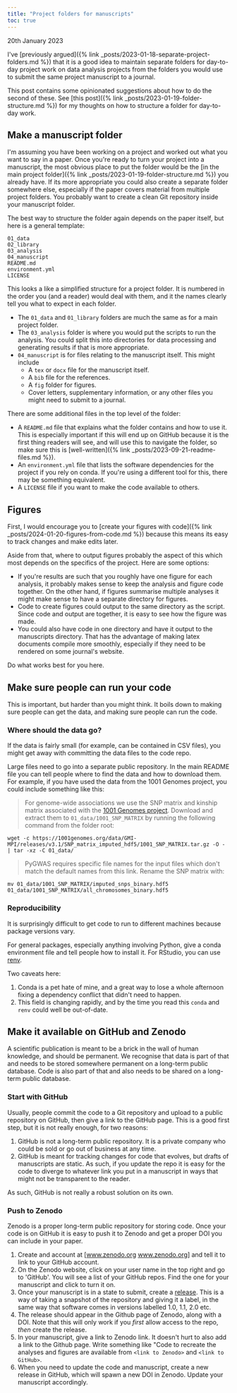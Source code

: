 ```yaml
---
title: "Project folders for manuscripts"
toc: true
---
```

20th January 2023

I've [previously argued]({% link _posts/2023-01-18-separate-project-folders.md %}) that it is a good idea to maintain separate folders for day-to-day project work on data analysis projects from the folders you would use to submit the same project manuscript to a journal.

This post contains some opinionated suggestions about how to do the second of these.
See [this post]({% link _posts/2023-01-19-folder-structure.md %}) for my thoughts on how to structure a folder for day-to-day work.

## Make a manuscript folder

I'm assuming you have been working on a project and worked out what you want to say in a paper.
Once you're ready to turn your project into a manuscript, the most obvious place to put the folder would be the [in the main project folder]({% link _posts/2023-01-19-folder-structure.md %}) you already have.
If its more appropriate you could also create a separate folder somewhere else, especially if the paper covers material from multiple project folders.
You probably want to create a clean Git repository inside your manuscript folder.

The best way to structure the folder again depends on the paper itself, but here is a general template:

```
01_data
02_library
03_analysis
04_manuscript
README.md
environment.yml
LICENSE
```

This looks a like a simplified structure for a project folder.
It is numbered in the order you (and a reader) would deal with them, and it the names clearly tell you what to expect in each folder.

* The `01_data` and `01_library` folders are much the same as for a main project folder.
* The `03_analysis` folder is where you would put the scripts to run the analysis. You could split this into directories for data processing and generating results if that is more appropriate.
* `04_manuscript` is for files relating to the manuscript itself. This might include
    * A `tex` or `docx` file for the manuscript itself.
    * A `bib` file for the references.
    * A `fig` folder for figures.
    * Cover letters, supplementary information, or any other files you might need to submit to a journal.

There are some additional files in the top level of the folder:

* A `README.md` file that explains what the folder contains and how to use it. This is especially important if this will end up on GitHub because it is the first thing readers will see, and will use this to navigate the folder, so make sure this is [well-written]({% link _posts/2023-09-21-readme-files.md %}).
* An `environment.yml` file that lists the software dependencies for the project if you rely on conda. If you're using a different tool for this, there may be something equivalent.
* A `LICENSE` file if you want to make the code available to others.

## Figures

First, I would encourage you to [create your figures with code]({% link _posts/2024-01-20-figures-from-code.md %}) because this means its easy to track changes and make edits later.

Aside from that, where to output figures probably the aspect of this which most depends on the specifics of the project.
Here are some options:

* If you're results are such that you roughly have one figure for each analysis, it probably makes sense to keep the analysis and figure code together. On the other hand, if figures summarise multiple analyses it might make sense to have a separate directory for figures.
* Code to create figures could output to the same directory as the script. Since code and output are together, it is easy to see how the figure was made.
* You could also have code in one directory and have it output to the manuscripts directory. That has the advantage of making latex documents compile more smoothly, especially if they need to be rendered on some journal's website.

Do what works best for you here.

## Make sure people can run your code

This is important, but harder than you might think. It boils down to making sure people can get the data, and making sure people can run the code.

### Where should the data go?

If the data is fairly small (for example, can be contained in CSV files), you might get away with committing the data files to the code repo.

Large files need to go into a separate public repository.
In the main README file you can tell people where to find the data and how to download them.
For example, if you have used the data from the 1001 Genomes project, you could include something like this:

> For genome-wide associations we use the SNP matrix and kinship matrix associated with the [1001 Genomes project](https://1001genomes.org/). Download and extract them to `01_data/1001_SNP_MATRIX` by running the following command from the folder root:

```
wget -c https://1001genomes.org/data/GMI-MPI/releases/v3.1/SNP_matrix_imputed_hdf5/1001_SNP_MATRIX.tar.gz -O - | tar -xz -C 01_data/
```

> PyGWAS requires specific file names for the input files which don't match the default names from this link. Rename the SNP matrix with:

```
mv 01_data/1001_SNP_MATRIX/imputed_snps_binary.hdf5 01_data/1001_SNP_MATRIX/all_chromosomes_binary.hdf5
```

### Reproducibility

It is surprisingly difficult to get code to run to different machines because package versions vary.

For general packages, especially anything involving Python, give a conda environment file and tell people how to install it.
For RStudio, you can use [renv](https://rstudio.github.io/renv/articles/renv.html).

Two caveats here:

1. Conda is a pet hate of mine, and a great way to lose a whole afternoon fixing a dependency conflict that didn't need to happen.
2. This field is changing rapidly, and by the time you read this `conda` and `renv` could well be out-of-date.


## Make it available on GitHub and Zenodo

A scientific publication is meant to be a brick in the wall of human knowledge, and should be permanent.
We recognise that data is part of that and needs to be stored somewhere permanent on a long-term public database.
Code is also part of that and also needs to be shared on a long-term public database.

### Start with GitHub

Usually, people commit the code to a Git repository and upload to a public repository on GitHub, then give a link to the GitHub page. This is a good first step, but it is not really enough, for two reasons:

1. GitHub is not a long-term public repository. It is a private company who could be sold or go out of business at any time.
2. GitHub is meant for tracking changes for code that evolves, but drafts of manuscripts are static. As such, if you update the repo it is easy for the code to diverge to whatever link you put in a manuscript in ways that might not be transparent to the reader.

As such, GitHub is not really a robust solution on its own.

### Push to Zenodo

Zenodo is a proper long-term public repository for storing code. Once your code is on GitHub it is easy to push it to Zenodo and get a proper DOI you can include in your paper.

1. Create and account at [www.zenodo.org www.zenodo.org] and tell it to link to your GitHub account.
2. On the Zenodo website, click on your user name in the top right and go to 'GitHub'. You will see a list of your GitHub repos. Find the one for your manuscript and click to turn it on.
3. Once your manuscript is in a state to submit, create a [release](https://docs.github.com/en/repositories/releasing-projects-on-github/about-releases). This is a way of taking a snapshot of the repository and giving it a label, in the same way that software comes in versions labelled 1.0, 1.1, 2.0 etc.
4. The release should appear in the Github page of Zenodo, along with a DOI. Note that this will only work if you *first* allow access to the repo, *then* create the release.
5. In your manuscript, give a link to Zenodo link. It doesn't hurt to also add a link to the Github page. Write something like "Code to recreate the analyses and figures are available from `<link to Zenodo>` and `<link to GitHub>`.
6. When you need to update the code and manuscript, create a new release in GitHub, which will spawn a new DOI in Zenodo. Update your manuscript accordingly.
